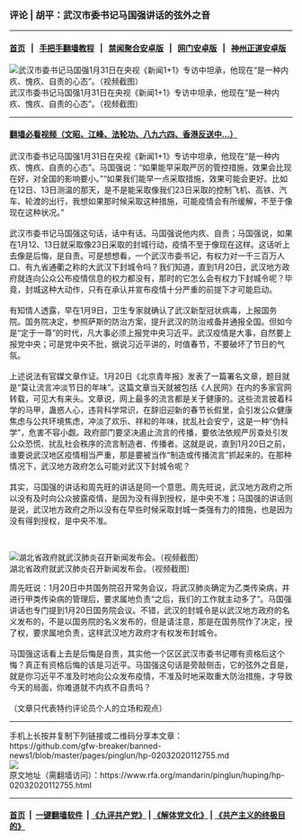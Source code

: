 ### 评论 | 胡平：武汉市委书记马国强讲话的弦外之音
------------------------

#### [首页](https://github.com/gfw-breaker/banned-news1/blob/master/README.md) &nbsp;&nbsp;|&nbsp;&nbsp; [手把手翻墙教程](https://github.com/gfw-breaker/guides/wiki) &nbsp;&nbsp;|&nbsp;&nbsp; [禁闻聚合安卓版](https://github.com/gfw-breaker/bn-android) &nbsp;&nbsp;|&nbsp;&nbsp; [网门安卓版](https://github.com/oGate2/oGate) &nbsp;&nbsp;|&nbsp;&nbsp; [神州正道安卓版](https://github.com/SzzdOgate/update) 



<div id="headerimg">
 <img alt="武汉市委书记马国强1月31日在央视《新闻1+1》专访中坦承，他现在“是一种内疚、愧疚、自责的心态”。（视频截图）" src="https://www.rfa.org/mandarin/pinglun/huping/hp-02032020112755.html/RpB1BVwC3l39TB.jpg/image" title="武汉市委书记马国强1月31日在央视《新闻1+1》专访中坦承，他现在“是一种内疚、愧疚、自责的心态”。（视频截图）"/>
 <div id="headerimgcontents">
  <div id="headerimgcaption">
   <span>
    武汉市委书记马国强1月31日在央视《新闻1+1》专访中坦承，他现在“是一种内疚、愧疚、自责的心态”。（视频截图）
   </span>
   <!-- zoomattribute -->
  </div>
  <!-- headerimgcaption -->
 </div>
 <!-- headerimagecontents -->
</div>

<hr/>


#### [翻墙必看视频（文昭、江峰、法轮功、八九六四、香港反送中...）](http://167.172.214.107/home.html)

<div id="storytext">
 <div>
  <div class="slot_header">
  </div>
 </div>
 <p>
  武汉市委书记马国强1月31日在央视《新闻1+1》专访中坦承，他现在“是一种内疚、愧疚、自责的心态”。马国强说：“如果能早采取严厉的管控措施，效果会比现在好，对全国的影响要小。”“如果我们能早一点采取措施，效果可能会更好。比如在12日、13日测温的那天，是不是能采取像我们23日采取的控制飞机、高铁、汽车、轮渡的出行，我想如果那时候采取这种措施，可能疫情会有所缓解，不至于像现在这种状况。”
  <br/>
  <br/>
  武汉市委书记马国强这句话，话中有话。马国强说他内疚、自责；马国强说，如果在1月12、13日就采取像23日采取的封城行动，疫情不至于像现在这样。这话听上去像是后悔，是自责。可是想想看，一个武汉市委书记，有权力对一千三百万人口、有九省通衢之称的大武汉下封城令吗？我们知道，直到1月20日，武汉地方政府就连向公众公布疫情信息的权力都没有，那时的它怎么会有权力下封城令呢？毕竟，封城这种大动作，只有在承认并宣布疫情十分严重的前提下才可能启动。
  <br/>
  <br/>
  有知情人透露，早在1月9日，卫生专家就确认了武汉新型冠状病毒，上报国务院。国务院决定，参照萨斯的防治方案，提升武汉的防治戒备并通报全国。但如今是“定于一尊”的时代，凡大事必须上报党中央习近平。武汉疫情是大事，自然要上报党中央；可是党中央不批，据说习近平讲的，时值春节，不要破坏了节日的气氛。
  <br/>
  <br/>
  上述说法有官媒文章作证。1月20日《北京青年报》发表了一篇署名文章，题目就是“莫让流言冲淡节日的年味”。这篇文章当天就被包括《人民网》在内的多家官网转载，可见大有来头。文章说，网上最多的流言都是关于健康的。这些流言披着科学的马甲，蛊惑人心，违背科学常识，在辞旧迎新的春节长假里，会引发公众健康焦虑与公共环境焦虑，冲淡了欢乐、祥和的年味，扰乱社会安宁，这是一种“伪科学”，危害不容小觑。政府部门要坚决遏止流言的传播，要依法依规严厉查处引发公众恐慌、扰乱社会秩序的流言制造者、传播者。这就是说，直到1月20日之前，谁要说武汉地区疫情相当严重，那是要被当作“制造或传播流言”抓起来的。在那种情况下，武汉地方政府怎么可能对武汉下封城令呢？
  <br/>
  <br/>
  其实，马国强的讲话和周先旺的讲话是同一个意思。周先旺说，武汉地方政府之所以没有及时向公众披露疫情，是因为没有得到授权，是中央不准；马国强的讲话则是说，武汉地方政府之所以没有在早些时候采取封城一类强有力的措施，也是因为没有得到授权，是中央不准。
 </p>
 <p>
  <br/>
  <div class="image-inline captioned" style="width:720px;">
   <div style="width:720px;">
    <img alt="湖北省政府就武汉肺炎召开新闻发布会。（视频截图）" src="https://www.rfa.org/mandarin/pinglun/huping/hp-02032020112755.html/2B15292A0DA240A490AE5CABC91985C8.jpg" title="湖北省政府就武汉肺炎召开新闻发布会。（视频截图）"/>
   </div>
   <div class="image-caption">
    <span style="width:720px;">
     湖北省政府就武汉肺炎召开新闻发布会。（视频截图）
    </span>
    <span class="copyright">
    </span>
   </div>
  </div>
 </p>
 <p>
  周先旺说：1月20日中共国务院召开常务会议，将武汉肺炎确定为乙类传染病，并进行甲类传染病的管理后，要求属地负责“之后，我们的工作就主动多了”。马国强讲话也专门提到1月20日国务院会议。不错，武汉的封城令是以武汉地方政府的名义发布的，不是以国务院的名义发布的，但是请注意，那是在国务院作了决定，授了权，要求属地负责，这样武汉地方政府才有权发布封城令。
  <br/>
  <br/>
  马国强这话看上去是后悔是自责，其实他一个区区武汉市委书记哪有资格后这个悔？真正有资格后悔的该是习近平。马国强这句话是旁敲侧击，它的弦外之音是，就是你习近平不准及时地向公众发布疫情，不准及时地采取重大防治措施，才导致今天的局面，你难道就不内疚不自责吗？
  <br/>
  <br/>
  （文章只代表特约评论员个人的立场和观点）
 </p>
</div>

<hr/>
手机上长按并复制下列链接或二维码分享本文章：<br/>
https://github.com/gfw-breaker/banned-news1/blob/master/pages/pinglun/hp-02032020112755.md <br/>
<a href='https://github.com/gfw-breaker/banned-news1/blob/master/pages/pinglun/hp-02032020112755.md'><img src='https://github.com/gfw-breaker/banned-news1/blob/master/pages/pinglun/hp-02032020112755.md.png'/></a> <br/>
原文地址（需翻墙访问）：https://www.rfa.org/mandarin/pinglun/huping/hp-02032020112755.html


------------------------
#### [首页](https://github.com/gfw-breaker/banned-news1/blob/master/README.md) &nbsp;|&nbsp; [一键翻墙软件](https://github.com/gfw-breaker/nogfw/blob/master/README.md) &nbsp;| [《九评共产党》](https://github.com/gfw-breaker/9ping.md/blob/master/README.md#九评之一评共产党是什么) | [《解体党文化》](https://github.com/gfw-breaker/jtdwh.md/blob/master/README.md) | [《共产主义的终极目的》](https://github.com/gfw-breaker/gczydzjmd.md/blob/master/README.md)


<img src='http://gfw-breaker.win/banned-news/pages/pinglun/hp-02032020112755.md' width='0px' height='0px'/>